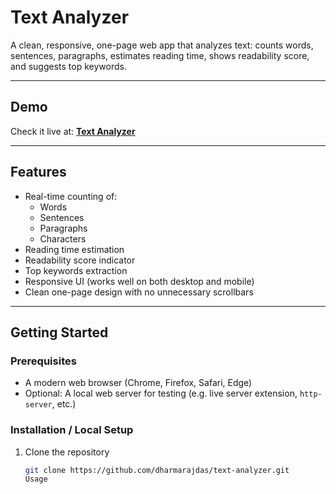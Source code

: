 
# Text Analyzer

A clean, responsive, one-page web app that analyzes text: counts words, sentences, paragraphs, estimates reading time, shows readability score, and suggests top keywords.

---

## Demo

Check it live at: **[Text Analyzer](https://dharmarajdas.github.io/text-analyzer/)**

---

## Features

- Real-time counting of:  
  - Words  
  - Sentences  
  - Paragraphs  
  - Characters  
- Reading time estimation  
- Readability score indicator  
- Top keywords extraction  
- Responsive UI (works well on both desktop and mobile)  
- Clean one-page design with no unnecessary scrollbars

---

## Getting Started

### Prerequisites

- A modern web browser (Chrome, Firefox, Safari, Edge)  
- Optional: A local web server for testing (e.g. live server extension, `http-server`, etc.)

### Installation / Local Setup

1. Clone the repository  
   ```bash
   git clone https://github.com/dharmarajdas/text-analyzer.git
   Usage


